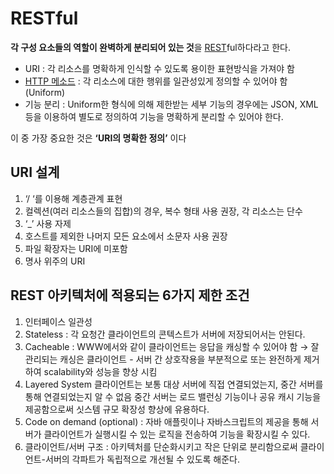 # RESTful
**각 구성 요소들의 역할이 완벽하게 분리되어 있는 것**을 [REST](REST)ful하다라고 한다.

-   URI : 각 리소스를 명확하게 인식할 수 있도록 용이한 표현방식을 가져야 함
-   [HTTP 메소드](HTTP_Method) : 각 리소스에 대한 행위를 일관성있게 정의할 수 있어야 함 (Uniform)
-   기능 분리 : Uniform한 형식에 의해 제한받는 세부 기능의 경우에는 JSON, XML등을 이용하여 별도로 정의하여 기능을 명확하게 분리할 수 있어야 한다.

이 중 가장 중요한 것은 **‘URI의 명확한 정의’** 이다

## URI 설계

1.  ‘/ ‘를 이용해 계층관계 표현
2.  컬렉션(여러 리소스들의 집합)의 경우, 복수 형태 사용 권장, 각 리소스는 단수
3.  ‘_’ 사용 자제
4.  호스트를 제외한 나머지 모든 요소에서 소문자 사용 권장
5.  파일 확장자는 URI에 미포함
6.  명사 위주의 URI

## REST 아키텍처에 적용되는 6가지 제한 조건

1.  인터페이스 일관성
2.  Stateless : 각 요청간 클라이언트의 콘텍스트가 서버에 저장되어서는 안된다.
3.  Cacheable : WWW에서와 같이 클라이언트는 응답을 캐싱할 수 있어야 함 → 잘 관리되는 캐싱은 클라이언트 - 서버 간 상호작용을 부분적으로 또는 완전하게 제거하여 scalability와 성능을 향상 시킴
4.  Layered System 클라이언트는 보통 대상 서버에 직접 연결되었는지, 중간 서버를 통해 연결되었는지 알 수 없음 중간 서버는 로드 밸런싱 기능이나 공유 캐시 기능을 제공함으로써 싯스템 규모 확장성 향상에 유용하다.
5.  Code on demand (optional) : 자바 애플릿이나 자바스크립트의 제공을 통해 서버가 클라이언트가 실행시킬 수 있는 로직을 전송하여 기능을 확장시킬 수 있다.
6.  클라이언트/서버 구조 : 아키텍처를 단순화시키고 작은 단위로 분리함으로써 클라이언트-서버의 각파트가 독립적으로 개선될 수 있도록 해준다.